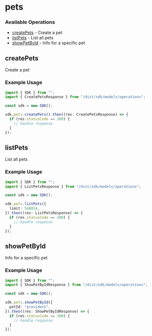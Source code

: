 # pets

### Available Operations

* [createPets](#createpets) - Create a pet
* [listPets](#listpets) - List all pets
* [showPetById](#showpetbyid) - Info for a specific pet

## createPets

Create a pet

### Example Usage

```typescript
import { SDK } from "";
import { CreatePetsResponse } from "/dist/sdk/models/operations";

const sdk = new SDK();

sdk.pets.createPets().then((res: CreatePetsResponse) => {
  if (res.statusCode == 200) {
    // handle response
  }
});
```

## listPets

List all pets

### Example Usage

```typescript
import { SDK } from "";
import { ListPetsResponse } from "/dist/sdk/models/operations";

const sdk = new SDK();

sdk.pets.listPets({
  limit: 548814,
}).then((res: ListPetsResponse) => {
  if (res.statusCode == 200) {
    // handle response
  }
});
```

## showPetById

Info for a specific pet

### Example Usage

```typescript
import { SDK } from "";
import { ShowPetByIdResponse } from "/dist/sdk/models/operations";

const sdk = new SDK();

sdk.pets.showPetById({
  petId: "provident",
}).then((res: ShowPetByIdResponse) => {
  if (res.statusCode == 200) {
    // handle response
  }
});
```
